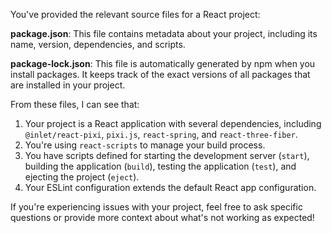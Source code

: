 You've provided the relevant source files for a React project:

**package.json**: This file contains metadata about your project, including its name, version, dependencies, and scripts.

**package-lock.json**: This file is automatically generated by npm when you install packages. It keeps track of the exact versions of all packages that are installed in your project.

From these files, I can see that:

1. Your project is a React application with several dependencies, including `@inlet/react-pixi`, `pixi.js`, `react-spring`, and `react-three-fiber`.
2. You're using `react-scripts` to manage your build process.
3. You have scripts defined for starting the development server (`start`), building the application (`build`), testing the application (`test`), and ejecting the project (`eject`).
4. Your ESLint configuration extends the default React app configuration.

If you're experiencing issues with your project, feel free to ask specific questions or provide more context about what's not working as expected!
